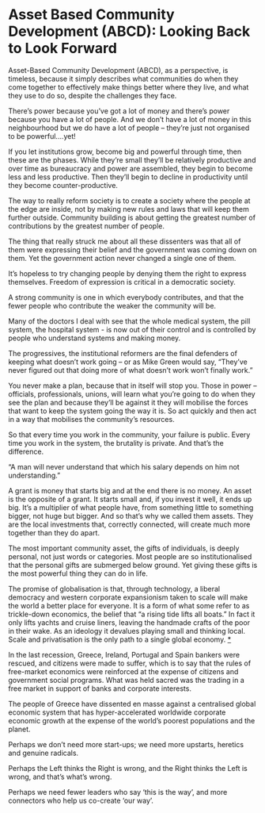 Asset Based Community Development (ABCD): Looking Back to Look Forward
======================================================================
Asset-Based Community Development (ABCD), as a perspective, is timeless, because
it simply describes what communities do when they come together to effectively
make things better where they live, and what they use to do so, despite the
challenges they face.


There’s power because you’ve got a lot of money and there’s power because you
have a lot of people. And we don’t have a lot of money in this neighbourhood but
we do have a lot of people – they’re just not organised to be powerful....yet!


If you let institutions grow, become big and powerful through time, then these
are the phases. While they’re small they’ll be relatively productive and over
time as bureaucracy and power are assembled, they begin to become less and less
productive. Then they’ll begin to decline in productivity until they become
counter-productive.


The way to really reform society is to create a society where the people at the
edge are inside, not by making new rules and laws that will keep them further
outside. Community building is about getting the greatest number of
contributions by the greatest number of people.


The thing that really struck me about all these dissenters was that all of them
were expressing their belief and the government was coming down on them. Yet the
government action never changed a single one of them.


It’s hopeless to try changing people by denying them the right to express
themselves. Freedom of expression is critical in a democratic society.


A strong community is one in which everybody contributes, and that the fewer
people who contribute the weaker the community will be.


Many of the doctors I deal with see that the whole medical system, the pill
system, the hospital system - is now out of their control and is controlled by
people who understand systems and making money.


The progressives, the institutional reformers are the final defenders of keeping
what doesn’t work going – or as Mike Green would say, “They’ve never figured out
that doing more of what doesn’t work won’t finally work.”


You never make a plan, because that in itself will stop you. Those in power –
officials, professionals, unions, will learn what you’re going to do when they
see the plan and because they’ll be against it they will mobilise the forces
that want to keep the system going the way it is. So act quickly and then act in
a way that mobilises the community’s resources.


So that every time you work in the community, your failure is public. Every time
you work in the system, the brutality is private. And that’s the difference.


“A man will never understand that which his salary depends on him not
understanding.”


A grant is money that starts big and at the end there is no money. An asset is
the opposite of a grant. It starts small and, if you invest it well, it ends up
big. It’s a multiplier of what people have, from something little to something
bigger, not huge but bigger. And so that’s why we called them assets. They are
the local investments that, correctly connected, will create much more together
than they do apart.


The most important community asset, the gifts of individuals, is deeply
personal, not just words or categories. Most people are so institutionalised
that the personal gifts are submerged below ground. Yet giving these gifts is
the most powerful thing they can do in life.


The promise of globalisation is that, through technology, a liberal democracy
and western corporate expansionism taken to scale will make the world a better
place for everyone. It is a form of what some refer to as trickle-down
economics, the belief that “a rising tide lifts all boats.” In fact it only
lifts yachts and cruise liners, leaving the handmade crafts of the poor in their
wake. As an ideology it devalues playing small and thinking local. Scale and
privatisation is the only path to a single global economy.
[\*](#ASIN:B00ZS1QPDC;LOC:932)


In the last recession, Greece, Ireland, Portugal and Spain bankers were rescued,
and citizens were made to suffer, which is to say that the rules of free-market
economics were reinforced at the expense of citizens and government social
programs. What was held sacred was the trading in a free market in support of
banks and corporate interests.


The people of Greece have dissented en masse against a centralised global
economic system that has hyper-accelerated worldwide corporate economic growth
at the expense of the world’s poorest populations and the planet.


Perhaps we don’t need more start-ups; we need more upstarts, heretics and
genuine radicals.


Perhaps the Left thinks the Right is wrong, and the Right thinks the Left is
wrong, and that’s what’s wrong.


Perhaps we need fewer leaders who say ‘this is the way’, and more connectors who
help us co-create ‘our way’.

